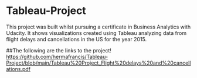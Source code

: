 # Tableau-Project
This project was built whilst pursuing a certificate in Business Analytics with Udacity. It shows visualizations created using Tableau analyzing data from flight delays and cancellations in the US for the year 2015.

##The following are the links to the project!
https://github.com/hermafrancis/Tableau-Project/blob/main/Tableau%20Project_Flight%20delays%20and%20cancellations.pdf
